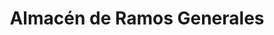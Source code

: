---
title: "Almacén de Ramos Generales"
url: /rio-grande/almacen-de-ramos-generales/
shop: tienda de variedades
---